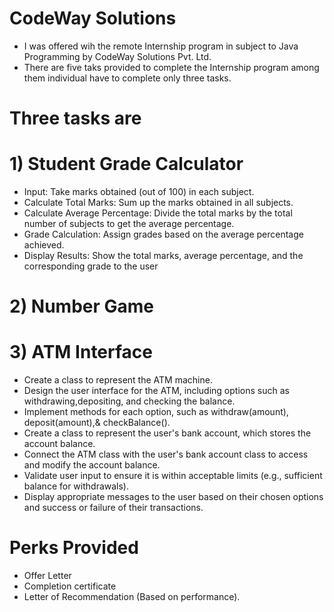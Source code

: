 # CodeWay Solutions  
 - I was offered wih the remote Internship program in subject to Java Programming by CodeWay Solutions Pvt. Ltd.
 - There are five taks provided to complete the Internship program among them individual have to complete only three tasks.
# Three tasks are
 # 1) Student Grade Calculator
 - Input: Take marks obtained (out of 100) in each subject.
- Calculate Total Marks: Sum up the marks obtained in all subjects.
- Calculate Average Percentage: Divide the total marks by the total number of subjects to get the average percentage.
- Grade Calculation: Assign grades based on the average percentage achieved.
- Display Results: Show the total marks, average percentage, and the corresponding grade to the user
  
 # 2) Number Game
 # 3) ATM Interface
   - Create a class to represent the ATM machine.
- Design the user interface for the ATM, including options such as withdrawing,depositing, and checking the balance.
- Implement methods for each option, such as withdraw(amount), deposit(amount),& checkBalance().
- Create a class to represent the user's bank account, which stores the account balance.
- Connect the ATM class with the user's bank account class to access and modify the account balance.
- Validate user input to ensure it is within acceptable limits (e.g., sufficient balance for withdrawals).
- Display appropriate messages to the user based on their chosen options and success or failure of their transactions.
  
 # Perks Provided 
  - Offer Letter
  - Completion certificate
  - Letter of Recommendation (Based on performance).

